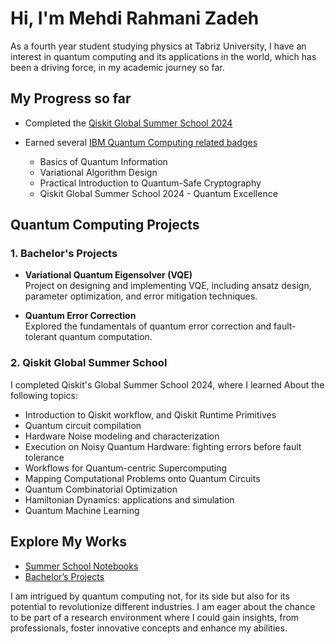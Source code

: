 # Hi, I'm Mehdi Rahmani Zadeh

As a fourth year student studying physics at Tabriz University, I have an interest in quantum computing and its applications in the world, which has been a driving force, in my academic journey so far. 

## My Progress so far

- Completed the [Qiskit Global Summer School 2024](https://www.credly.com/users/mehdi-rahmani-zadeh)


- Earned several [IBM Quantum Computing related badges](https://www.credly.com/users/mehdi-rahmani-zadeh)
    - Basics of Quantum Information
    - Variational Algorithm Design
    - Practical Introduction to Quantum-Safe Cryptography
    - Qiskit Global Summer School 2024 - Quantum Excellence
## Quantum Computing Projects
### 1. Bachelor's Projects

- **Variational Quantum Eigensolver (VQE)**  
  Project on designing and implementing VQE, including ansatz design, parameter optimization, and error mitigation techniques.

- **Quantum Error Correction**  
  Explored the fundamentals of quantum error correction and fault-tolerant quantum computation.

### 2. Qiskit Global Summer School
I completed Qiskit's Global Summer School 2024, where I learned About the following topics:
- Introduction to Qiskit workflow, and Qiskit Runtime Primitives
- Quantum circuit compilation
- Hardware Noise modeling and characterization
- Execution on Noisy Quantum Hardware: fighting errors before fault tolerance
- Workflows for Quantum-centric Supercomputing
- Mapping Computational Problems onto Quantum Circuits
- Quantum Combinatorial Optimization
- Hamiltonian Dynamics: applications and simulation
- Quantum Machine Learning



## Explore My Works
- [Summer School Notebooks](https://github.com/Mehdi-Rahmani/Mehdi-Rahmani/tree/main/Summer-School-Notebooks)
- [Bachelor’s Projects](https://github.com/Mehdi-Rahmani/Mehdi-Rahmani/tree/main/Bachelor-Projects)

I am intrigued by quantum computing not, for its side but also for its potential to revolutionize different industries. I am eager about the chance to be part of a research environment where I could gain insights, from professionals, foster innovative concepts and enhance my abilities. 
